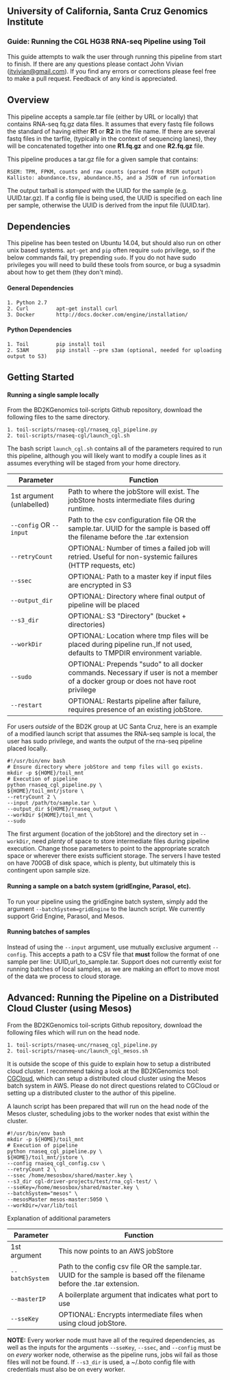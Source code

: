 ## University of California, Santa Cruz Genomics Institute
### Guide: Running the CGL HG38 RNA-seq Pipeline using Toil

This guide attempts to walk the user through running this pipeline from start to finish. If there are any questions
please contact John Vivian (jtvivian@gmail.com). If you find any errors or corrections please feel free to make a 
pull request.  Feedback of any kind is appreciated.

## Overview
This pipeline accepts a sample.tar file (either by URL or locally) that contains RNA-seq fq.gz data files.  It assumes
that every fastq file follows the standard of having either **R1** or **R2** in the file name.  If there are several 
fastq files in the tarfile, (typically in the context of sequencing lanes), they will be concatenated together into 
one **R1.fq.gz** and one **R2.fq.gz** file.

This pipeline produces a tar.gz file for a given sample that contains:

    RSEM: TPM, FPKM, counts and raw counts (parsed from RSEM output)
    Kallisto: abundance.tsv, abundance.h5, and a JSON of run information
 
The output tarball is *stamped* with the UUID for the sample (e.g. UUID.tar.gz). If a config file is being used, the
UUID is specified on each line per sample, otherwise the UUID is derived from the input file (UUID.tar). 

## Dependencies
This pipeline has been tested on Ubuntu 14.04, but should also run on other unix based systems.  `apt-get` and `pip`
often require `sudo` privilege, so if the below commands fail, try prepending `sudo`.  If you do not have sudo 
privileges you will need to build these tools from source, or bug a sysadmin about how to get them (they don't mind). 

#### General Dependencies
    1. Python 2.7
    2. Curl         apt-get install curl
    3. Docker       http://docs.docker.com/engine/installation/

#### Python Dependencies
    1. Toil         pip install toil
    2. S3AM         pip install --pre s3am (optional, needed for uploading output to S3)


## Getting Started
#### Running a single sample locally
From the BD2KGenomics toil-scripts Github repository, download the following files to the same directory.

    1. toil-scripts/rnaseq-cgl/rnaseq_cgl_pipeline.py
    2. toil-scripts/rnaseq-cgl/launch_cgl.sh
    
The bash script `launch_cgl.sh` contains all of the parameters required to run this pipeline, although you 
will likely want to modify a couple lines as it assumes everything will be staged from your home directory.

| Parameter                 | Function                                                                                                                              |
|---------------------------|---------------------------------------------------------------------------------------------------------------------------------------|
| 1st argument (unlabelled) | Path to where the jobStore will exist. The jobStore hosts intermediate files during runtime.                                          |
| `--config` OR `--input`   | Path to the csv configuration file OR the sample.tar. UUID for the sample is based off the filename before the .tar extension         |
| `--retryCount`            | OPTIONAL: Number of times a failed job will retried. Useful for non-systemic failures (HTTP requests, etc)                            |
| `--ssec`                  | OPTIONAL: Path to a master key if input files are encrypted in S3                                                                     |
| `--output_dir`            | OPTIONAL: Directory where final output of pipeline will be placed                                                                     |
| `--s3_dir`                | OPTIONAL: S3 "Directory" (bucket + directories)                                                                                       |
| `--workDir`               | OPTIONAL: Location where tmp files will be placed during pipeline run.,If not used, defaults to TMPDIR environment variable.          |
| `--sudo`                  | OPTIONAL: Prepends "sudo" to all docker commands. Necessary if user is not a member of a docker group or does not have root privilege |
| `--restart`               | OPTIONAL: Restarts pipeline after failure, requires presence of an existing jobStore.                                                 |

For users *outside* of the BD2K group at UC Santa Cruz, here is an example of a modified launch script that assumes the 
RNA-seq sample is local, the user has sudo privilege, and wants the output of the rna-seq pipeline placed locally.

``` shell
#!/usr/bin/env bash
# Ensure directory where jobStore and temp files will go exists.
mkdir -p ${HOME}/toil_mnt
# Execution of pipeline
python rnaseq_cgl_pipeline.py \
${HOME}/toil_mnt/jstore \
--retryCount 2 \
--input /path/to/sample.tar \
--output_dir ${HOME}/rnaseq_output \
--workDir ${HOME}/toil_mnt \
--sudo 
```

The first argument (location of the jobStore) and the directory set in `--workDir`, need *plenty* of space to store 
intermediate files during pipeline execution.  Change those parameters to point to the appropriate scratch space or
wherever there exists sufficient storage. The servers I have tested on have 700GB of disk space, which is plenty,
but ultimately this is contingent upon sample size.

#### Running a sample on a batch system (gridEngine, Parasol, etc).
To run your pipeline using the gridEngine batch system, simply add the argument `--batchSystem=gridEngine` to the launch
script.  We currently support Grid Engine, Parasol, and Mesos. 
 
#### Running batches of samples
Instead of using the `--input` argument, use mutually exclusive argument `--config`. This accepts a path to a 
CSV file that **must** follow the format of one sample per line:  UUID,url_to_sample.tar.  Support does not
currently exist for running batches of local samples, as we are making an effort to move most of the data we 
process to cloud storage.

## Advanced: Running the Pipeline on a Distributed Cloud Cluster (using Mesos)
From the BD2KGenomics toil-scripts Github repository, download the following files which will run on the head node.

    1. toil-scripts/rnaseq-unc/rnaseq_cgl_pipeline.py
    2. toil-scripts/rnaseq-unc/launch_cgl_mesos.sh
    
It is outside the scope of this guide to explain how to setup a distributed cloud cluster.  I recommend taking a 
look at the BD2KGenomics tool: [CGCloud](https://github.com/BD2KGenomics/cgcloud), which can setup a distributed 
cloud cluster using the Mesos batch system in AWS.  Please do not direct questions related to CGCloud or 
setting up a distributed cluster to the author of this pipeline. 

A launch script has been prepared that will run on the head node of the Mesos cluster, scheduling jobs to the worker
nodes that exist within the cluster.

``` shell
#!/usr/bin/env bash
mkdir -p ${HOME}/toil_mnt
# Execution of pipeline
python rnaseq_cgl_pipeline.py \
${HOME}/toil_mnt/jstore \
--config rnaseq_cgl_config.csv \
--retryCount 2 \
--ssec /home/mesosbox/shared/master.key \
--s3_dir cgl-driver-projects/test/rna_cgl-test/ \
--sseKey=/home/mesosbox/shared/master.key \
--batchSystem="mesos" \
--mesosMaster mesos-master:5050 \
--workDir=/var/lib/toil 
```

Explanation of additional parameters

| Parameter     | Function                                                                                                                 |
|---------------|--------------------------------------------------------------------------------------------------------------------------|
| 1st argument  | This now points to an AWS jobStore                                                                                       |
| `--batchSystem` | Path to the config csv file OR the sample.tar.  UUID for the sample is based off the filename before the .tar extension. |
| `--masterIP`    | A boilerplate argument that indicates what port to use                                                                   |
| `--sseKey`      | OPTIONAL: Encrypts intermediate files when using cloud jobStore.   

**NOTE:** Every worker node must have all of the required dependencies, as well as the inputs for the arguments 
`--sseKey`, `--ssec`, and `--config` must be on *every* worker node, otherwise as the pipeline runs, jobs wil fail 
as those files will not be found.  If `--s3_dir` is used, a ~/.boto config file with credentials must also be on every
worker.
